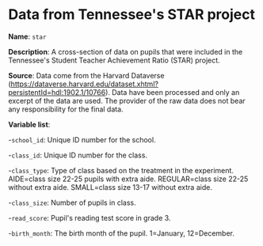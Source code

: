 # Data from Tennessee's STAR project

**Name**: ```star```

**Description**: A cross-section of data on pupils that were included in the Tennessee's Student Teacher Achievement Ratio (STAR) project.

**Source**: Data come from the Harvard Dataverse (https://dataverse.harvard.edu/dataset.xhtml?persistentId=hdl:1902.1/10766). Data have been processed and only an excerpt of the data are used. The provider of the raw data does not bear any responsibility for the final data.

**Variable list**:

-```school_id```: Unique ID number for the school.

-```class_id```: Unique ID number for the class.

-```class_type```: Type of class based on the treatment in the experiment. AIDE=class size 22-25 pupils with extra aide. REGULAR=class size 22-25 without extra aide. SMALL=class size 13-17 without extra aide.

-```class_size```: Number of pupils in class.

-```read_score```: Pupil's reading test score in grade 3.

-```birth_month```: The birth month of the pupil. 1=January, 12=December.

